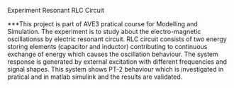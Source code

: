Experiment Resonant RLC Circuit

***This project is part of AVE3 pratical course for Modelling and Simulation.
The experiment is to study about the electro-magnetic oscillationss by electric resonant circuit.
RLC circuit consists of two energy storing elements (capacitor and inductor) contributing to continuous exchange of energy which causes the oscillation behaviour.
The system response is generated by external excitation with different frequencies and signal shapes.
This system shows PT-2 behaviour which is investigated in pratical and in matlab simulink and the results are validated.
